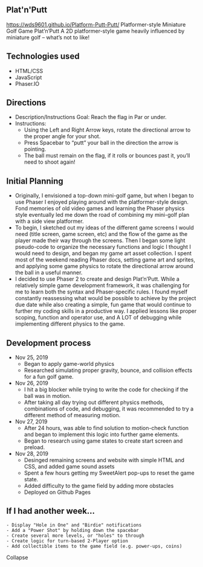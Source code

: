 ## Plat'n'Putt
https://wds9601.github.io/Platform-Putt-Putt/
Platformer-style Miniature Golf Game
Plat’n’Putt A 2D platformer-style game heavily influenced by miniature golf – what’s not to like! 
    
## Technologies used
* HTML/CSS
* JavaScript
* Phaser.IO

## Directions
- Description/Instructions Goal: Reach the flag in Par or under. 
- Instructions: 
    - Using the Left and Right Arrow keys, rotate the directional arrow to the proper angle for your shot. 
    - Press Spacebar to “putt” your ball in the direction the arrow is pointing. 
    - The ball must remain on the flag, if it rolls or bounces past it, you’ll need to shoot again!

## Initial Planning
- Originally, I envisioned a top-down mini-golf game, but when I began to use Phaser I enjoyed playing around with the platformer-style design. Fond memories of old video games and learning the Phaser physics style eventually led me down the road of combining my mini-golf plan with a side view platformer.
- To begin, I sketched out my ideas of the different game screens I would need (title screen, game screen, etc) and the flow of the game as the player made their way through the screens. Then I began some light pseudo-code to organize the necessary functions and logic I thought I would need to design, and began my game art asset collection. I spent most of the weekend reading Phaser docs, setting game art and sprites, and applying some game physics to rotate the directional arrow around the ball in a useful manner.
- I decided to use Phaser 2 to create and design Plat’n’Putt. While a relatively simple game development framework, it was challenging for me to learn both the syntax and Phaser-specific rules. I found myself constantly reassessing what would be possible to achieve by the project due date while also creating a simple, fun game that would continue to further my coding skills in a productive way. I applied lessons like proper scoping, function and operator use, and A LOT of debugging while implementing different physics to the game.

## Development process
   - Nov 25, 2019
        - Began to apply game-world physics
        - Researched simulating proper gravity, bounce, and collision effects for a fun golf game.
   - Nov 26, 2019
        - I hit a big blocker while trying to write the code for checking if the ball was in motion. 
        - After taking all day trying out different physics methods, combinations of code, and debugging, it was recommended to try a different method of measuring motion.
   - Nov 27, 2019
        - After 24 hours, was able to find solution to motion-check function and began to implement this logic into further game elements.
        - Began to research using game states to create start screen and preload.
   - Nov 28, 2019
        - Desinged remaining screens and website with simple HTML and CSS, and added game sound assets
        - Spent a few hours getting my SweetAlert pop-ups to reset the game state.
        - Added difficulty to the game field by adding more obstacles
        - Deployed on Github Pages
## If I had another week...
    - Display "Hole in One" and "Birdie" notifications
    - Add a "Power Shot" by holding down the spacebar
    - Create several more levels, or "holes" to through
    - Create logic for turn-based 2-Player option
    - Add collectible items to the game field (e.g. power-ups, coins)
Collapse

